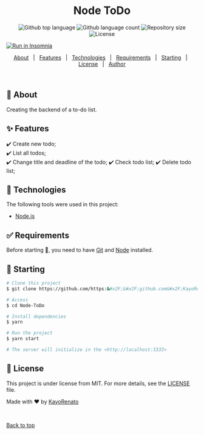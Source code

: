 <h1 align="center">Node ToDo</h1>

<p align="center">
  <img alt="Github top language" src="https://img.shields.io/github/languages/top/https:&#x2F;&#x2F;github.com&#x2F;KayoRenato/desafio?color=56BEB8">

  <img alt="Github language count" src="https://img.shields.io/github/languages/count/https:&#x2F;&#x2F;github.com&#x2F;KayoRenato/desafio?color=56BEB8">

  <img alt="Repository size" src="https://img.shields.io/github/repo-size/https:&#x2F;&#x2F;github.com&#x2F;KayoRenato/desafio?color=56BEB8">

  <img alt="License" src="https://img.shields.io/github/license/https:&#x2F;&#x2F;github.com&#x2F;KayoRenato/desafio?color=56BEB8">

  <a href="https://insomnia.rest/run/?label=Node%20API&uri=https%3A%2F%2Fraw.githubusercontent.com%2FKayoRenato%2FNode-ToDo%2Fmain%2FInsomnia_API.json" target="_blank"><img src="https://insomnia.rest/images/run.svg" alt="Run in Insomnia"></a>

  <!-- <img alt="Github issues" src="https://img.shields.io/github/issues/https:&#x2F;&#x2F;github.com&#x2F;KayoRenato/desafio?color=56BEB8" /> -->

  <!-- <img alt="Github forks" src="https://img.shields.io/github/forks/https:&#x2F;&#x2F;github.com&#x2F;KayoRenato/desafio?color=56BEB8" /> -->

  <!-- <img alt="Github stars" src="https://img.shields.io/github/stars/https:&#x2F;&#x2F;github.com&#x2F;KayoRenato/desafio?color=56BEB8" /> -->
</p>

<!-- Status -->

<!-- <h4 align="center"> 
	🚧  Desafio 🚀 Under construction...  🚧
</h4> 

<hr> -->

<p align="center">
  <a href="#dart-about">About</a> &#xa0; | &#xa0; 
  <a href="#sparkles-features">Features</a> &#xa0; | &#xa0;
  <a href="#rocket-technologies">Technologies</a> &#xa0; | &#xa0;
  <a href="#white_check_mark-requirements">Requirements</a> &#xa0; | &#xa0;
  <a href="#checkered_flag-starting">Starting</a> &#xa0; | &#xa0;
  <a href="#memo-license">License</a> &#xa0; | &#xa0;
  <a href="https://github.com/https:&#x2F;&#x2F;github.com&#x2F;KayoRenato" target="_blank">Author</a>
</p>

<br>

## :dart: About ##

Creating the backend of a to-do list.

## :sparkles: Features ##

:heavy_check_mark: Create new todo;\
:heavy_check_mark: List all todos;\
:heavy_check_mark: Change title and deadline of the todo;
:heavy_check_mark: Check todo list;
:heavy_check_mark: Delete todo list;

## :rocket: Technologies ##

The following tools were used in this project:
- [Node.js](https://nodejs.org/en/)

## :white_check_mark: Requirements ##

Before starting :checkered_flag:, you need to have [Git](https://git-scm.com) and [Node](https://nodejs.org/en/) installed.

## :checkered_flag: Starting ##

```bash
# Clone this project
$ git clone https://github.com/https:&#x2F;&#x2F;github.com&#x2F;KayoRenato/Node-ToDo

# Access
$ cd Node-ToDo

# Install dependencies
$ yarn

# Run the project
$ yarn start

# The server will initialize in the <http://localhost:3333>
```

## :memo: License ##

This project is under license from MIT. For more details, see the [LICENSE](LICENSE.md) file.


Made with :heart: by <a href="https://github.com/https:&#x2F;&#x2F;github.com&#x2F;KayoRenato" target="_blank">KayoRenato</a>

&#xa0;

<a href="#top">Back to top</a>
